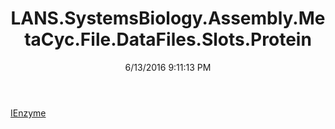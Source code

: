 ﻿---
title: LANS.SystemsBiology.Assembly.MetaCyc.File.DataFiles.Slots.Protein
date: 6/13/2016 9:11:13 PM
---

[IEnzyme](T-LANS.SystemsBiology.Assembly.MetaCyc.File.DataFiles.Slots.Protein.IEnzyme.html)
